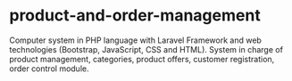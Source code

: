 # product-and-order-management
Computer system in PHP language with Laravel Framework and web technologies (Bootstrap, JavaScript, CSS and HTML). System in charge of product management, categories, product offers, customer registration, order control module.
